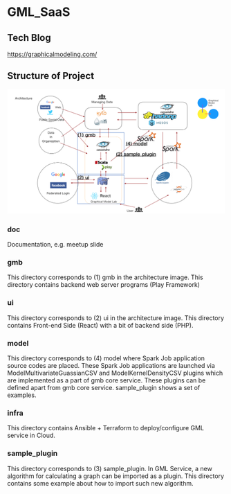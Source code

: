 # GML_SaaS

## Tech Blog

https://graphicalmodeling.com/

## Structure of Project

![top-page](https://github.com/GraphicalModelLab/GML_SaaS/blob/master-with-infra/doc/Architecture.png)


### doc
Documentation, e.g. meetup slide

### gmb
This directory corresponds to (1) gmb in the architecture image.
This directory contains backend web server programs (Play Framework)

### ui
This directory corresponds to (2) ui in the architecture image.
This directory contains Front-end Side (React) with a bit of backend side (PHP).

### model
This directory corresponds to (4) model where Spark Job application source codes are placed.
These Spark Job applications are launched via ModelMultivariateGuassianCSV and ModelKernelDensityCSV plugins which are implemented as a part of gmb core service.
These plugins can be defined apart from gmb core service.
sample_plugin shows a set of examples.

### infra
This directory contains Ansible + Terraform to deploy/configure GML service in Cloud.

### sample_plugin
This directory corresponds to (3) sample_plugin.
In GML Service, a new algorithm for calculating a graph can be imported as a plugin.
This directory contains some example about how to import such new algorithm.

